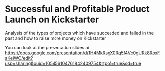 # Successful and Profitable Product Launch on Kickstarter
Analysis of the types of projects which have succeeded and failed in the past and how to raise more money on Kickstarter 


You can look at the presentation slides at 
https://docs.google.com/presentation/d/1H4MkRsgX0Rq5f4Vc0gURk8RoxFaKeiWC/edit?usp=sharing&ouid=105456104761842409754&rtpof=true&sd=true
